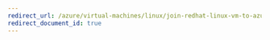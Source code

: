 ```yaml
---
redirect_url: /azure/virtual-machines/linux/join-redhat-linux-vm-to-azure-active-directory-domain-service
redirect_document_id: true
---
```

